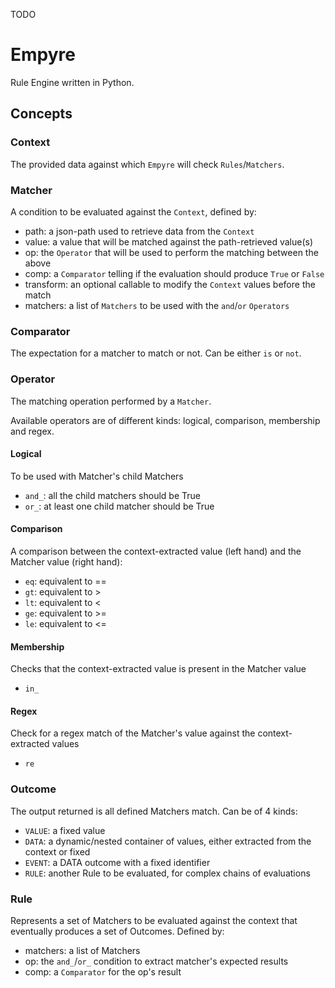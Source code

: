 TODO

# Empyre
Rule Engine written in Python.

## Concepts

### Context
The provided data against which `Empyre` will check `Rules`/`Matchers`.

### Matcher
A condition to be evaluated against the `Context`, defined by:
- path: a json-path used to retrieve data from the `Context`
- value: a value that will be matched against the path-retrieved value(s)
- op: the `Operator` that will be used to perform the matching between the above
- comp: a `Comparator` telling if the evaluation should produce `True` or `False`
- transform: an optional callable to modify the `Context` values before the match
- matchers: a list of `Matchers` to be used with the `and`/`or` `Operators`

### Comparator
The expectation for a matcher to match or not. Can be either `is` or `not`.

### Operator
The matching operation performed by a `Matcher`.

Available operators are of different kinds: logical, comparison, membership and regex.

#### Logical
To be used with Matcher's child Matchers
- `and_`: all the child matchers should be True
- `or_`: at least one child matcher should be True

#### Comparison
A comparison between the context-extracted value (left hand) and the Matcher value (right hand):
- `eq`: equivalent to == 
- `gt`: equivalent to >
- `lt`: equivalent to <
- `ge`: equivalent to >=
- `le`: equivalent to <=

#### Membership
Checks that the context-extracted value is present in the Matcher value
- `in_`

#### Regex
Check for a regex match of the Matcher's value against the context-extracted values
- `re`

### Outcome
The output returned is all defined Matchers match.
Can be of 4 kinds:

- `VALUE`: a fixed value
- `DATA`: a dynamic/nested container of values, either extracted from the context or fixed
- `EVENT`: a DATA outcome with a fixed identifier
- `RULE`: another Rule to be evaluated, for complex chains of evaluations

### Rule
Represents a set of Matchers to be evaluated against the context that eventually produces a set of Outcomes.
Defined by:
- matchers: a list of Matchers
- op: the `and_`/`or_` condition to extract matcher's expected results
- comp: a `Comparator` for the op's result
